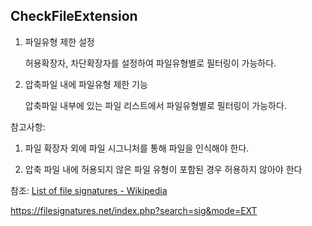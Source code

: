 ## CheckFileExtension

1) 파일유형 제한 설정

   허용확장자, 차단확장자를 설정하여 파일유형별로 필터링이 가능하다.
   
2) 압축파일 내에 파일유형 제한 기능

   압축파일 내부에 있는 파일 리스트에서 파일유형별로 필터링이 가능하다.

참고사항:
1) 파일 확장자 외에 파일 시그니처를 통해 파일을 인식해야 한다.
 
2) 압축 파일 내에 허용되지 않은 파일 유형이 포함된 경우 허용하지 않아야 한다


참조:
[List of file signatures - Wikipedia﻿](https://en.wikipedia.org/wiki/List_of_file_signatures)

https://filesignatures.net/index.php?search=sig&mode=EXT

